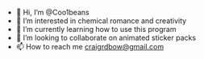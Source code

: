 - 👋 Hi, I’m @Coo1beans
- 👀 I’m interested in chemical romance and creativity 
- 🌱 I’m currently learning how to use this program 
- 💞️ I’m looking to collaborate on animated sticker packs
- 📫 How to reach me craigrdbow@gmail.com

<!---
Coo1beans/Coo1beans is a ✨ special ✨ repository because its `README.md` (this file) appears on your GitHub profile.
You can click the Preview link to take a look at your changes.
--->

